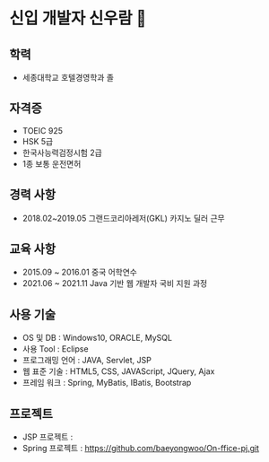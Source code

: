 # 신입 개발자 신우람 🌱


## 학력
- 세종대학교 호텔경영학과 졸


## 자격증
- TOEIC 925
- HSK 5급
- 한국사능력검정시험 2급
- 1종 보통 운전면허


## 경력 사항
- 2018.02~2019.05 그랜드코리아레저(GKL) 카지노 딜러 근무


## 교육 사항
- 2015.09 ~ 2016.01 중국 어학연수
- 2021.06 ~ 2021.11 Java 기반 웹 개발자 국비 지원 과정


## 사용 기술
- OS 및 DB : Windows10, ORACLE, MySQL 
- 사용 Tool : Eclipse
- 프로그래밍 언어 : JAVA, Servlet, JSP
- 웹 표준 기술 : HTML5, CSS, JAVAScript, JQuery, Ajax
- 프레임 워크 : Spring, MyBatis, IBatis, Bootstrap

## 프로젝트
- JSP 프로젝트 :
- Spring 프로젝트 : https://github.com/baeyongwoo/On-ffice-pj.git
 
<!--
**shinwr7/shinwr7** is a ✨ _special_ ✨ repository because its `README.md` (this file) appears on your GitHub profile.

Here are some ideas to get you started:

- 🔭 I’m currently working on ...
- 🌱 I’m currently learning ...
- 👯 I’m looking to collaborate on ...
- 🤔 I’m looking for help with ...
- 💬 Ask me about ...
- 📫 How to reach me: ...
- 😄 Pronouns: ...
- ⚡ Fun fact: ...
-->
